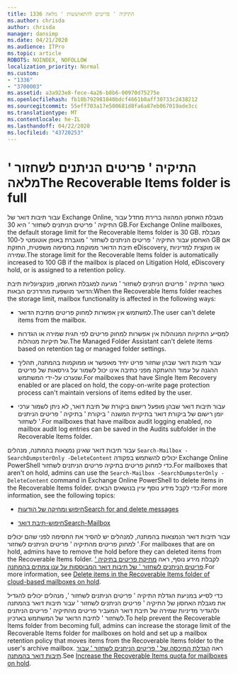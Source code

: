 ```yaml
---
title: 1336 התיקיה ' פריטים להתאוששות ' מלאה
ms.author: chrisda
author: chrisda
manager: dansimp
ms.date: 04/21/2020
ms.audience: ITPro
ms.topic: article
ROBOTS: NOINDEX, NOFOLLOW
localization_priority: Normal
ms.custom:
- "1336"
- "3700003"
ms.assetid: a3a923e8-fece-4a26-b8b6-00970d75275e
ms.openlocfilehash: fb10b792981040bdcf4661b8aff30733c2438212
ms.sourcegitcommit: 55eff703a17e500681d8fa6a87eb067019ade3cc
ms.translationtype: MT
ms.contentlocale: he-IL
ms.lasthandoff: 04/22/2020
ms.locfileid: "43720253"
---
```

# <a name="the-recoverable-items-folder-is-full"></a><span data-ttu-id="1f7ae-102">התיקיה ' פריטים הניתנים לשחזור ' מלאה</span><span class="sxs-lookup"><span data-stu-id="1f7ae-102">The Recoverable Items folder is full</span></span>

<span data-ttu-id="1f7ae-103">עבור תיבות דואר של Exchange Online, מגבלת האחסון המהווה ברירת מחדל עבור התיקיה ' פריטים הניתנים לשחזור ' היא 30 GB.</span><span class="sxs-lookup"><span data-stu-id="1f7ae-103">For Exchange Online mailboxes, the default storage limit for the Recoverable Items folder is 30 GB.</span></span> <span data-ttu-id="1f7ae-104">מגבלת האחסון עבור התיקיה ' פריטים הניתנים לשחזור ' מוגברת באופן אוטומטי ל-100 GB אם תיבת הדואר ממוקמת בחסימה משפטית, החזקת eDiscovery, או מוקצית למדיניות שמירה.</span><span class="sxs-lookup"><span data-stu-id="1f7ae-104">The storage limit for the Recoverable Items folder is automatically increased to 100 GB if the mailbox is placed on Litigation Hold, eDiscovery hold, or is assigned to a retention policy.</span></span>

<span data-ttu-id="1f7ae-105">כאשר התיקיה ' פריטים הניתנים לשחזור ' מגיעה למגבלת האחסון, פונקציונליות תיבת הדואר מושפעת מהדרכים הבאות:</span><span class="sxs-lookup"><span data-stu-id="1f7ae-105">When the Recoverable Items folder reaches the storage limit, mailbox functionality is affected in the following ways:</span></span>

- <span data-ttu-id="1f7ae-106">למשתמש אין אפשרות למחוק פריטים מתיבת הדואר.</span><span class="sxs-lookup"><span data-stu-id="1f7ae-106">The user can't delete items from the mailbox.</span></span>

- <span data-ttu-id="1f7ae-107">למסייע התיקיות המנוהלות אין אפשרות למחוק פריטים לפי תגית שמירה או הגדרות של תיקיות מנוהלות.</span><span class="sxs-lookup"><span data-stu-id="1f7ae-107">The Managed Folder Assistant can't delete items based on retention tag or managed folder settings.</span></span>

- <span data-ttu-id="1f7ae-108">עבור תיבות דואר שבהן שחזור פריט יחיד מאופשר או ממוקמות בהמתנה, תהליך ההגנה על עמוד ההעתקה מפני כתיבה אינו יכול לשמור על גירסאות של פריטים שנערכו על-ידי המשתמש.</span><span class="sxs-lookup"><span data-stu-id="1f7ae-108">For mailboxes that have Single Item Recovery enabled or are placed on hold, the copy-on-write page protection process can't maintain versions of items edited by the user.</span></span>

- <span data-ttu-id="1f7ae-109">עבור תיבות דואר שבהן מופעל רישום ביקורת של תיבת דואר, לא ניתן לשמור ערכי יומן רישום של ביקורת דואר בתיקיית המשנה ' ביקורת ' בתיקיה ' פריטים הניתנים לשחזור '.</span><span class="sxs-lookup"><span data-stu-id="1f7ae-109">For mailboxes that have mailbox audit logging enabled, no mailbox audit log entries can be saved in the Audits subfolder in the Recoverable Items folder.</span></span>

<span data-ttu-id="1f7ae-110">עבור תיבות דואר שאינן נמצאות בהמתנה, מנהלים `Search-Mailbox -SearchDumpsterOnly -DeleteContent` יכולים להשתמש בפקודה Exchange Online PowerShell כדי למחוק פריטים בתיקיה פריטים הניתנים לשחזור.</span><span class="sxs-lookup"><span data-stu-id="1f7ae-110">For mailboxes that aren't on hold, admins can use the `Search-Mailbox -SearchDumpsterOnly -DeleteContent` command in Exchange Online PowerShell to delete items in the Recoverable Items folder.</span></span> <span data-ttu-id="1f7ae-111">כדי לקבל מידע נוסף עיין בנושאים הבאים:</span><span class="sxs-lookup"><span data-stu-id="1f7ae-111">For more information, see the following topics:</span></span>

- [<span data-ttu-id="1f7ae-112">חיפוש ומחיקה של הודעות</span><span class="sxs-lookup"><span data-stu-id="1f7ae-112">Search for and delete messages</span></span>](https://docs.microsoft.com/office365/securitycompliance/search-for-and-delete-messagesadmin-help)

- [<span data-ttu-id="1f7ae-113">חיפוש-תיבת דואר</span><span class="sxs-lookup"><span data-stu-id="1f7ae-113">Search-Mailbox</span></span>](https://docs.microsoft.com/powershell/module/exchange/mailboxes/Search-Mailbox)

<span data-ttu-id="1f7ae-114">עבור תיבות דואר הנמצאות בהמתנה, למנהלים יש להסיר את החסימה לפני שהם יכולים למחוק פריטים מהתיקיה ' פריטים הניתנים לשחזור '.</span><span class="sxs-lookup"><span data-stu-id="1f7ae-114">For mailboxes that are on hold, admins have to remove the hold before they can deleted items from the Recoverable Items folder.</span></span> <span data-ttu-id="1f7ae-115">לקבלת מידע נוסף, ראה [מחיקת פריטים בתיקיה ' פריטים הניתנים לשחזור ' של תיבות דואר המבוססות על ענן צמתים בהמתנה](https://docs.microsoft.com/office365/securitycompliance/delete-items-in-the-recoverable-items-folder-of-mailboxes-on-hold).</span><span class="sxs-lookup"><span data-stu-id="1f7ae-115">For more information, see [Delete items in the Recoverable Items folder of cloud-based mailboxes on hold](https://docs.microsoft.com/office365/securitycompliance/delete-items-in-the-recoverable-items-folder-of-mailboxes-on-hold).</span></span>

<span data-ttu-id="1f7ae-116">כדי לסייע במניעת הגדלת התיקיה ' פריטים הניתנים לשחזור ', מנהלים יכולים להגדיל את מגבלת האחסון של התיקיה ' פריטים הניתנים לשחזור ' עבור תיבות דואר בהמתנה ולהגדיר מדיניות שמירה של תיבת דואר המעביר פריטים מהתיקיה ' פריטים הניתנים לשחזור ' לתיבת הדואר של המשתמש בארכיון.</span><span class="sxs-lookup"><span data-stu-id="1f7ae-116">To help prevent the Recoverable Items folder from becoming full, admins can increase the storage limit of the Recoverable Items folder for mailboxes on hold and set up a mailbox retention policy that moves items from the Recoverable Items folder to the user's archive mailbox.</span></span> <span data-ttu-id="1f7ae-117">ראה [הגדלת המיכסה של ' פריטים הניתנים לשחזור ' עבור תיבות דואר בהמתנה](https://docs.microsoft.com/office365/securitycompliance/increase-the-recoverable-quota-for-mailboxes-on-hold).</span><span class="sxs-lookup"><span data-stu-id="1f7ae-117">See [Increase the Recoverable Items quota for mailboxes on hold](https://docs.microsoft.com/office365/securitycompliance/increase-the-recoverable-quota-for-mailboxes-on-hold).</span></span>
